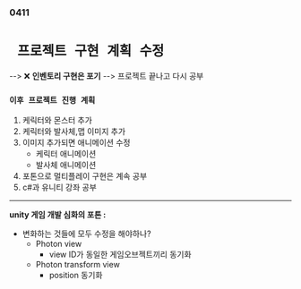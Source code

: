 ### 0411  


# ` 프로젝트 구현 계획 수정`
--> ❌ **인벤토리 구현은 포기** --> 프로젝트 끝나고 다시 공부

### `이후 프로젝트 진행 계획`
1. 케릭터와 몬스터 추가
2. 케릭터와 발사체,맵 이미지 추가
3. 이미지 추가되면 애니메이션 수정
   - 케릭터 애니메이션
   - 발사체 애니메이션
4. 포톤으로 멀티플레이 구현은 계속 공부
5. c#과 유니티 강좌 공부
 
---  

**unity 게임 개발 심화의 포톤 :**
- 변화하는 것들에 모두 수정을 해야하나?
  - Photon view 
    - view ID가 동일한 게임오브젝트끼리 동기화
  - Photon  transform view
    - position 동기화

